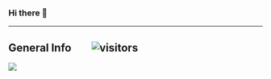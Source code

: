 ### Hi there 👋

***

## General Info  &nbsp;&nbsp;&nbsp;&nbsp;&nbsp;&nbsp; ![visitors](https://visitor-badge.glitch.me/badge?page_id=andreaiaia.andreaiaia)
<!-- <a href="https://github.com/kocierik/kocierik">
    <img align="center" src="https://github-readme-stats.vercel.app/api?username=kocierik&show_icons=true&include_all_commits=true&theme=algolia" alt="Erik's github stats" />
</a>
-->
<a href="https://github.com/andreaiaia/andreaiaia">
    <img align="center" src="https://github-readme-stats.vercel.app/api/top-langs/?username=kocierik&layout=compact&theme=algolia" />
</a>
